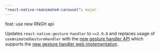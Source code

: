 ```yaml
---
"react-native-reanimated-carousel": major
---
```


feat: use new RNGH api

Updates `react-native-gesture-handler` to `>=2.9.0` and replaces usage of `useAnimatedGestureHandler` with the [new gesture handler API](https://docs.swmansion.com/react-native-gesture-handler/docs/#rngh-20) which supports the [new gesture handler web implementation](https://github.com/software-mansion/react-native-gesture-handler/pull/2157).
